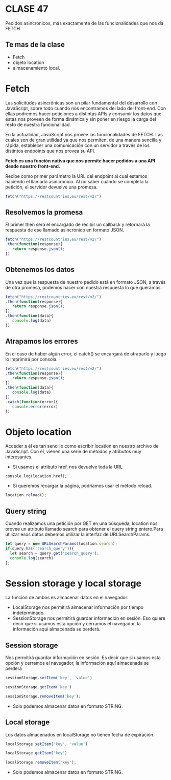 # CLASE 47

Pedidos asincrónicos, más exactamente de las funcionalidades que nos da FETCH

## Te mas de la clase 
* Fetch
* objeto location 
* almacenamiento local.

# Fetch
Las solicitudes asincrónicas son un pilar fundamental del desarrollo con JavaScript, sobre todo cuando nos encontramos del lado del front-end. Con ellas podremos hacer peticiones a distintas APIs y consumir los datos que estas nos proveen de forma dinámica y sin poner en riesgo la carga del resto de nuestra funcionalidad.

En la actualidad, JavaScript nos provee las funcionalidades de FETCH. Las cuales son de gran utilidad ya que nos permiten, de una manera sencilla y rápida, establecer una comunicación con un servidor a través de los distintos endpoints que nos provea su API.

**Fetch es una función nativa que nos permite hacer pedidos a una API desde nuestro front-end.**


Recibe como primer parámetro la URL del endpoint al cual estamos haciendo el llamado asincrónico. Al no saber cuándo se completa la petición, el servidor devuelve una promesa.

```js
fetch("https://restcountries.eu/rest/v2/")
```

## Resolvemos la promesa
El primer then será el encargado de recibir un callback y retornará la respuesta de ese llamado asincrónico en formato JSON.

```js
fetch("https://restcountries.eu/rest/v2/")
.then(function(response){
   return response.json();
})
```

## Obtenemos los datos
Una vez que la respuesta de nuestro pedido está en formato JSON, a través de otra promesa, podemos hacer con nuestra respuesta lo que queramos.

```js 
fetch("https://restcountries.eu/rest/v2/")
.then(function(response){
   return response.json();
})
.then(function(data){
   console.log(data)
})
```

## Atrapamos los errores
En el caso de haber algún error, el catch() se encargará de atraparlo y luego lo imprimirá por consola.

```js
fetch("https://restcountries.eu/rest/v2/")
.then(function(response){
   return response.json();
})
.then(function(data){
   console.log(data)
})
.catch(function(error){
   console.error(error)
})
```

# Objeto location
Acceder a él es tan sencillo como escribir location en nuestro archivo de JavaScript. Con él, vienen una serie de métodos y atributos muy interesantes.

* Si usamos el atributo href, nos devuelve toda la URL
```JS
console.log(location.href);
```

* Si queremos recargar la página, podríamos usar el método reload.
```js
location.reload();
```

## Query string
Cuando realizamos una petición por GET en una búsqueda, location nos provee un atributo llamado search para obtener el query string entero.Para utilizar esos datos debemos utilizar la interfaz de URLSearchParams.


```js
let query = new URLSearchParams(location.search);
if(query.has('search_query')){
  let search = query.get('search_query');
  console.log(search)
};
```

# Session storage y local storage

La función de ambos es almacenar datos en el navegador:

* LocalStorage nos permitirá almacenar información por tiempo indeterminado.
* SessionStorage nos permitirá guardar información en sesión. Eso quiere decir que si usamos esta opción y cerramos el navegador, la información aquí almacenada se perderá.

## Session storage
Nos permitirá guardar información en sesión. Es decir que si usamos esta opción y cerramos el navegador, la información aquí almacenada se perderá

```js
sessionStorage.setItem('key', 'value')
```
```js
sessionStorage.getItem('key')
```
```js
sessionStorage.removeItem('key');
```
* Solo podemos almacenar datos en formato STRING.

## Local storage
Los datos almacenados en localStorage no tienen fecha de expiración.
```js
localStorage.setItem('key', 'value')
```
```js
localStorage.getItem('key')
```
```js
localStorage.removeItem('key');
```
* Solo podemos almacenar datos en formato STRING.